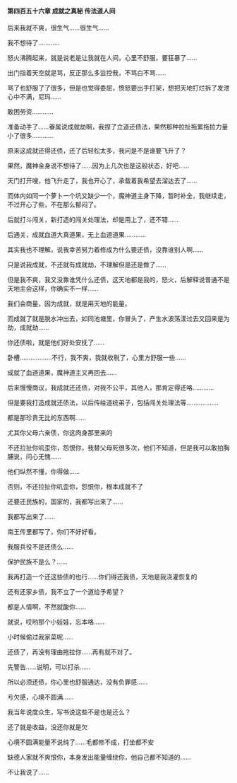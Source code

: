 #### 第四百五十六章 成就之真秘 传法道人间


后来我就不爽，很生气……很生气……

我不想待了…………

怒火沸腾起来，就是说老是让我就在人间，心里不舒服，要狂暴了……

出门指着天空就是骂，反正那么多监控我，不骂白不骂……

骂了也舒服了了很多，但是也觉得委屈，愤怒要出手打架，想把天地打烂拆了发泄心中不满，尼玛……

敢困劳资…………

准备动手了……眷属说成就劫啊，我捏了立道还债法，果然那种拉扯拖累拖拉力量小了很多…………

原来这成就还得还债，还了后轻松太多，我问是不是谁要飞升了？

果然，魔神金身说不想待了……因为上几次也是这般状态，好吧……

天门打开嗖，他飞升走了，我也开心了，承载着我希望去溜达去了……

而体内如同一个萝卜一个坑又缺少一个，魔神道主身下降，暂时补全，我继续走，不过开心了些，不在那么郁闷了。

后就打斗闯关，新打造的闯关处理法，却是用上了，还不错……

后通关，成就血道大真道果，无上血道道果…………

其实我也不理解，说我幸苦努力着修成为什么要还债，没靠谁别人啊……

只是说我成就，不还就有成就劫，不理解但是还是做了……

但是我不爽，我又没靠谁凭什么还债，这天地都是我的，怒火，后解释说普通不是天地主会这样，你确实不一样……

我们会商量，因为成就，就是用天地的能量。

而成就了就是脱水冲出去，如同池塘里，你冒头了，产生水波荡漾过去又回来是为劫，成就劫……

你还债啦，就是他们好处安抚了……

卧槽………………不行，我不爽，我就收税了，心里方舒服一些……

成就了血道道果，魔神道主又再回去……


后来慢慢商议，我成就还还债，对我不公平，其他人，那肯定得还咯…………

但是要我打造成就还债法，以后传给道统弟子，包括闯关处理法等………………


都是那珍贵无比的东西啊……


尤其你父母六亲债，你这肉身那里来的

不还拉扯你叽歪你，怨恨你，我替父母死很多次，他们不知道，但是我可以敢拍胸脯说，问心无愧……

他们纵然不懂，你得做……

否则，不还拉扯你叽歪你，怨恨你，根本成就不了

还要还民族的，国家的，我都写出来了……

我都写出来了……

南王传里都写了，你们不好好看。

我服兵役不是还债么……

保护民族不是么？……

我再打造一个还这些债的也行……你们得还我债，天地是我浇灌恢复的

还有还家乡债，我不立了一个道给予希望？

都是人情啊，不然就酸你……

就说，哎哟那个小娃娃，忘本咯……

小时候偷过我家菜呢……

还债了，再没有理由拖拉你……再有就不对了。

先警告……说明，可以打杀……

所以必须还债，你心里也舒服通达，没有负罪感……

亏欠感，心境不圆满……

我当年说度众生，写书说这些不是也是还么？

还了就是收益，没还你就是欠

心境不圆满能量不说纯了……毛都修不成，打坐都不安


缺德人家就不爽恨你，本身发出能量缠绕你，他自己都不知道的……

不让我说了……




